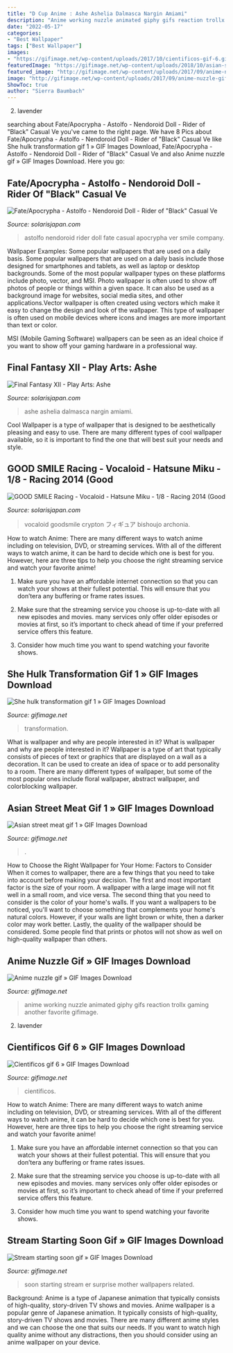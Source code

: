 ```yaml
---
title: "D Cup Anime : Ashe Ashelia Dalmasca Nargin Amiami"
description: "Anime working nuzzle animated giphy gifs reaction trollx gaming another favorite gifimage"
date: "2022-05-17"
categories:
- "Best Wallpaper"
tags: ["Best Wallpaper"]
images:
- "https://gifimage.net/wp-content/uploads/2017/10/cientificos-gif-6.gif"
featuredImage: "https://gifimage.net/wp-content/uploads/2018/10/asian-street-meat-gif.gif"
featured_image: "http://gifimage.net/wp-content/uploads/2017/09/anime-nuzzle-gif.gif"
image: "http://gifimage.net/wp-content/uploads/2017/09/anime-nuzzle-gif.gif"
ShowToc: true
author: "Sierra Baumbach"
---
```



2. lavender 

	

		
searching about Fate/Apocrypha - Astolfo - Nendoroid Doll - Rider of &quot;Black&quot; Casual Ve you've came to the right page. We have 8 Pics about Fate/Apocrypha - Astolfo - Nendoroid Doll - Rider of &quot;Black&quot; Casual Ve like She hulk transformation gif 1 » GIF Images Download, Fate/Apocrypha - Astolfo - Nendoroid Doll - Rider of &quot;Black&quot; Casual Ve and also Anime nuzzle gif » GIF Images Download. Here you go:
		
    
## Fate/Apocrypha - Astolfo - Nendoroid Doll - Rider Of &quot;Black&quot; Casual Ve

<img loading=lazy src="https://cdn.shopify.com/s/files/1/0318/2649/products/FIGURE-057625_01.jpg?v=1585203044" onerror="this.onerror=null;this.src='https://tse4.mm.bing.net/th?id=OIP.-WorWOqpP3kma2RCsvltdAHaJ4&amp;pid=15.1';" alt="Fate/Apocrypha - Astolfo - Nendoroid Doll - Rider of &quot;Black&quot; Casual Ve">

_Source: solarisjapan.com_

>astolfo nendoroid rider doll fate casual apocrypha ver smile company. 

	

Wallpaper Examples: Some popular wallpapers that are used on a daily basis.
Some popular wallpapers that are used on a daily basis include those designed for smartphones and tablets, as well as laptop or desktop backgrounds. Some of the most popular wallpaper types on these platforms include photo, vector, and MSI. 
Photo wallpaper is often used to show off photos of people or things within a given space. It can also be used as a background image for websites, social media sites, and other applications.Vector wallpaper is often created using vectors which make it easy to change the design and look of the wallpaper. This type of wallpaper is often used on mobile devices where icons and images are more important than text or color. 

MSI (Mobile Gaming Software) wallpapers can be seen as an ideal choice if you want to show off your gaming hardware in a professional way.

    
## Final Fantasy XII - Play Arts: Ashe

<img loading=lazy src="https://cdn.shopify.com/s/files/1/0318/2649/products/HOB-FIG-4471B_06_fef4b715-dfef-4326-bb5b-830bbc9fc95e.jpg?v=1571444220" onerror="this.onerror=null;this.src='https://tse3.mm.bing.net/th?id=OIP.rdMI9rbhhSD3I4V69CTwDwHaLJ&amp;pid=15.1';" alt="Final Fantasy XII - Play Arts: Ashe">

_Source: solarisjapan.com_

>ashe ashelia dalmasca nargin amiami. 

	

Cool Wallpaper is a type of wallpaper that is designed to be aesthetically pleasing and easy to use. There are many different types of cool wallpaper available, so it is important to find the one that will best suit your needs and style.

    
## GOOD SMILE Racing - Vocaloid - Hatsune Miku - 1/8 - Racing 2014 (Good

<img loading=lazy src="https://cdn.shopify.com/s/files/1/0318/2649/products/5146yfMRDZL.jpg?v=1571439901" onerror="this.onerror=null;this.src='https://tse2.mm.bing.net/th?id=OIP.1QLnaM_BUCmG1pxysNjlUgAAAA&amp;pid=15.1';" alt="GOOD SMILE Racing - Vocaloid - Hatsune Miku - 1/8 - Racing 2014 (Good">

_Source: solarisjapan.com_

>vocaloid goodsmile crypton フィギュア bishoujo archonia. 

	

How to watch Anime: There are many different ways to watch anime including on television, DVD, or streaming services.
With all of the different ways to watch anime, it can be hard to decide which one is best for you. However, here are three tips to help you choose the right streaming service and watch your favorite anime!
1. Make sure you have an affordable internet connection so that you can watch your shows at their fullest potential. This will ensure that you don’tera any buffering or frame rates issues.

2. Make sure that the streaming service you choose is up-to-date with all new episodes and movies. many services only offer older episodes or movies at first, so it’s important to check ahead of time if your preferred service offers this feature.

3. Consider how much time you want to spend watching your favorite shows.

    
## She Hulk Transformation Gif 1 » GIF Images Download

<img loading=lazy src="http://gifimage.net/wp-content/uploads/2018/05/she-hulk-transformation-gif-3-300x200.gif" onerror="this.onerror=null;this.src='https://tse2.mm.bing.net/th?id=OIP.9PrJHF5jJWl69E03WOnWiAAAAA&amp;pid=15.1';" alt="She hulk transformation gif 1 » GIF Images Download">

_Source: gifimage.net_

>transformation. 

	

What is wallpaper and why are people interested in it?
What is wallpaper and why are people interested in it?
Wallpaper is a type of art that typically consists of pieces of text or graphics that are displayed on a wall as a decoration. It can be used to create an idea of space or to add personality to a room. There are many different types of wallpaper, but some of the most popular ones include floral wallpaper, abstract wallpaper, and colorblocking wallpaper.

    
## Asian Street Meat Gif 1 » GIF Images Download

<img loading=lazy src="https://gifimage.net/wp-content/uploads/2018/10/asian-street-meat-gif.gif" onerror="this.onerror=null;this.src='https://tse1.mm.bing.net/th?id=OIP.M_29Dby9cB2yVXWiudhCGQAAAA&amp;pid=15.1';" alt="Asian street meat gif 1 » GIF Images Download">

_Source: gifimage.net_

>. 

	

How to Choose the Right Wallpaper for Your Home: Factors to Consider
When it comes to wallpaper, there are a few things that you need to take into account before making your decision. The first and most important factor is the size of your room. A wallpaper with a large image will not fit well in a small room, and vice versa. 
The second thing that you need to consider is the color of your home's walls. If you want a wallpapers to be noticed, you'll want to choose something that complements your home's natural colors. However, if your walls are light brown or white, then a darker color may work better. 
Lastly, the quality of the wallpaper should be considered. Some people find that prints or photos will not show as well on high-quality wallpaper than others.

    
## Anime Nuzzle Gif » GIF Images Download

<img loading=lazy src="http://gifimage.net/wp-content/uploads/2017/09/anime-nuzzle-gif.gif" onerror="this.onerror=null;this.src='https://tse3.mm.bing.net/th?id=OIP.8Pop7w3a15_Q6H6MWvh_cAAAAA&amp;pid=15.1';" alt="Anime nuzzle gif » GIF Images Download">

_Source: gifimage.net_

>anime working nuzzle animated giphy gifs reaction trollx gaming another favorite gifimage. 

	

2. lavender 

    
## Cientificos Gif 6 » GIF Images Download

<img loading=lazy src="https://gifimage.net/wp-content/uploads/2017/10/cientificos-gif-6.gif" onerror="this.onerror=null;this.src='https://tse1.mm.bing.net/th?id=OIP.WgyRkx_Q4sOHGsxGdRdhVgAAAA&amp;pid=15.1';" alt="Cientificos gif 6 » GIF Images Download">

_Source: gifimage.net_

>cientificos. 

	

How to watch Anime: There are many different ways to watch anime including on television, DVD, or streaming services.
With all of the different ways to watch anime, it can be hard to decide which one is best for you. However, here are three tips to help you choose the right streaming service and watch your favorite anime!
1. Make sure you have an affordable internet connection so that you can watch your shows at their fullest potential. This will ensure that you don’tera any buffering or frame rates issues.

2. Make sure that the streaming service you choose is up-to-date with all new episodes and movies. many services only offer older episodes or movies at first, so it’s important to check ahead of time if your preferred service offers this feature.

3. Consider how much time you want to spend watching your favorite shows.

    
## Stream Starting Soon Gif » GIF Images Download

<img loading=lazy src="http://gifimage.net/wp-content/uploads/2017/08/surprise-mother-er-gif-1-300x200.gif" onerror="this.onerror=null;this.src='https://tse1.mm.bing.net/th?id=OIP.QBS4ipqM_oA6K17dKb8fDwAAAA&amp;pid=15.1';" alt="Stream starting soon gif » GIF Images Download">

_Source: gifimage.net_

>soon starting stream er surprise mother wallpapers related. 

	

Background: Anime is a type of Japanese animation that typically consists of high-quality, story-driven TV shows and movies.
Anime wallpaper is a popular genre of Japanese animation. It typically consists of high-quality, story-driven TV shows and movies. There are many different anime styles and we can choose the one that suits our needs. If you want to watch high quality anime without any distractions, then you should consider using an anime wallpaper on your device.

